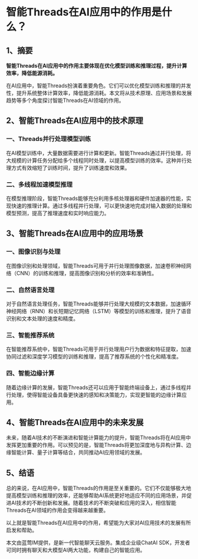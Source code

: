 # 智能Threads在AI应用中的作用是什么？

## 1、摘要

**智能Threads在AI应用中的作用主要体现在优化模型训练和推理过程，提升计算效率，降低能源消耗。**

在AI应用中，智能Threads扮演着重要角色。它们可以优化模型训练和推理的并发性，提升系统整体计算效率，降低能源消耗。本文将从技术原理、应用场景和发展趋势等多个角度探讨智能Threads在AI领域的作用。

## 2、智能Threads在AI应用中的技术原理

### 一、Threads并行处理模型训练

在AI模型训练中，大量数据需要进行计算和更新。智能Threads通过并行处理，将大规模的计算任务分配给多个线程同时处理，以提高模型训练的效率。这种并行处理方式有效缩短了训练时间，提升了训练速度和效果。

### 二、多线程加速模型推理

在模型推理阶段，智能Threads能够充分利用多核处理器和硬件加速器的性能，实现快速的推理计算。通过多线程并行处理，可以更快速地完成对输入数据的处理和模型预测，提高了推理速度和实时响应能力。

## 3、智能Threads在AI应用中的应用场景

### 一、图像识别与处理

在图像识别和处理领域，智能Threads可用于并行处理图像数据，加速卷积神经网络（CNN）的训练和推理，提高图像识别和分析的效率和准确性。

### 二、自然语言处理

对于自然语言处理任务，智能Threads能够并行处理大规模的文本数据，加速循环神经网络（RNN）和长短期记忆网络（LSTM）等模型的训练和推理，提升了语音识别和文本处理的速度和精度。

### 三、智能推荐系统

在智能推荐系统中，智能Threads可用于并行处理用户行为数据和特征提取，加速协同过滤和深度学习模型的训练和推理，提高了推荐系统的个性化和精准度。

### 四、智能边缘计算

随着边缘计算的发展，智能Threads还可以应用于智能终端设备上，通过多线程并行处理，使得智能设备具备更快速的感知和决策能力，实现更智能的边缘计算应用。

## 4、智能Threads在AI应用中的未来发展

未来，随着AI技术的不断演进和智能计算能力的提升，智能Threads将在AI应用中发挥更加重要的作用。可以预见的是，智能Threads将更加深度地与异构计算、边缘智能计算、量子计算等结合，共同推动AI应用领域的发展。

## 5、结语

总的来说，在AI应用中，智能Threads的作用是至关重要的。它们不仅能够极大地提高模型训练和推理的效率，还能够帮助AI系统更好地适应不同的应用场景，并促进AI技术的不断创新和发展。随着技术的不断突破和应用的深入，相信智能Threads在AI领域的作用会变得越来越重要。

以上就是智能Threads在AI应用中的作用，希望能为大家对AI应用技术的发展有所启发和帮助。

本文由蓝莺IM提供，是新一代智能聊天云服务。集成企业级ChatAI SDK，开发者可同时拥有聊天和大模型AI两大功能，构建自己的智能应用。

